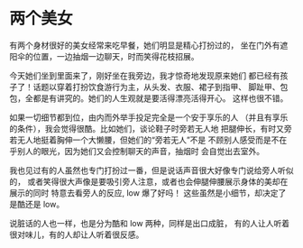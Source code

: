 # 两个美女

有两个身材很好的美女经常来吃早餐，她们明显是精心打扮过的，
坐在门外有遮阳伞的位置，一边抽烟一边聊天，时而笑得花枝招展。

今天她们坐到里面来了，刚好坐在我旁边，我才惊奇地发现原来她们
都已经有孩子了！话题以穿着打扮饮食游行为主，从头发、衣服、裙子到指甲、
脚趾甲、包包，全都是有讲究的。她们的人生观就是要活得漂亮活得开心。
这样也很不错。

如果一切细节都到位，由内而外举手投足完全是一个安于享乐的人
（并且有享乐的条件），我会觉得很酷。比如她们，谈论鞋子时旁若无人地
把腿伸长，有时又旁若无人地挺着胸伸一个大懒腰，但她们的“旁若无人”不是
不顾别人感受而是不在乎别人的眼光，因为她们又会控制聊天的声音，抽烟时
会自觉出去室外。

我也见过有的人虽然也专门打扮过一番，但是说话声音很大好像专门说给旁人听似的，
或者笑得很大声像是要吸引旁人注意，或者也会伸腿伸腰展示身体的美却在展示的同时
特意去看旁人的反应, low 爆了好吗！
这些虽然是小细节，却决定了是酷还是 low。

说脏话的人也一样，也是分为酷和 low 两种，同样是出口成脏，
有的人让人听着很对味儿，有的人却让人听着很反感。
